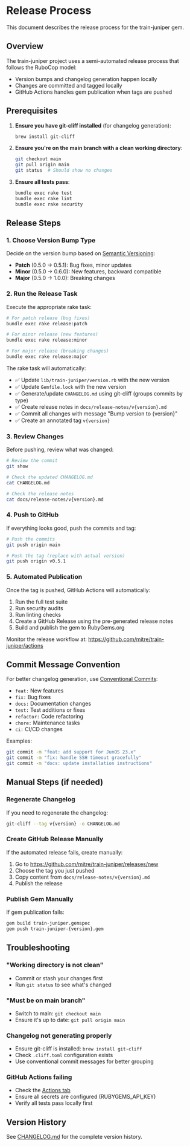 # Release Process

This document describes the release process for the train-juniper gem.

## Overview

The train-juniper project uses a semi-automated release process that follows the RuboCop model:
- Version bumps and changelog generation happen locally
- Changes are committed and tagged locally
- GitHub Actions handles gem publication when tags are pushed

## Prerequisites

1. **Ensure you have git-cliff installed** (for changelog generation):
   ```bash
   brew install git-cliff
   ```

2. **Ensure you're on the main branch with a clean working directory**:
   ```bash
   git checkout main
   git pull origin main
   git status  # Should show no changes
   ```

3. **Ensure all tests pass**:
   ```bash
   bundle exec rake test
   bundle exec rake lint
   bundle exec rake security
   ```

## Release Steps

### 1. Choose Version Bump Type

Decide on the version bump based on [Semantic Versioning](https://semver.org/):
- **Patch** (0.5.0 → 0.5.1): Bug fixes, minor updates
- **Minor** (0.5.0 → 0.6.0): New features, backward compatible
- **Major** (0.5.0 → 1.0.0): Breaking changes

### 2. Run the Release Task

Execute the appropriate rake task:

```bash
# For patch release (bug fixes)
bundle exec rake release:patch

# For minor release (new features)
bundle exec rake release:minor

# For major release (breaking changes)
bundle exec rake release:major
```

The rake task will automatically:
- ✅ Update `lib/train-juniper/version.rb` with the new version
- ✅ Update `Gemfile.lock` with the new version
- ✅ Generate/update `CHANGELOG.md` using git-cliff (groups commits by type)
- ✅ Create release notes in `docs/release-notes/v{version}.md`
- ✅ Commit all changes with message "Bump version to {version}"
- ✅ Create an annotated tag `v{version}`

### 3. Review Changes

Before pushing, review what was changed:

```bash
# Review the commit
git show

# Check the updated CHANGELOG.md
cat CHANGELOG.md

# Check the release notes
cat docs/release-notes/v{version}.md
```

### 4. Push to GitHub

If everything looks good, push the commits and tag:

```bash
# Push the commits
git push origin main

# Push the tag (replace with actual version)
git push origin v0.5.1
```

### 5. Automated Publication

Once the tag is pushed, GitHub Actions will automatically:
1. Run the full test suite
2. Run security audits
3. Run linting checks
4. Create a GitHub Release using the pre-generated release notes
5. Build and publish the gem to RubyGems.org

Monitor the release workflow at: https://github.com/mitre/train-juniper/actions

## Commit Message Convention

For better changelog generation, use [Conventional Commits](https://www.conventionalcommits.org/):

- `feat:` New features
- `fix:` Bug fixes
- `docs:` Documentation changes
- `test:` Test additions or fixes
- `refactor:` Code refactoring
- `chore:` Maintenance tasks
- `ci:` CI/CD changes

Examples:
```bash
git commit -m "feat: add support for JunOS 23.x"
git commit -m "fix: handle SSH timeout gracefully"
git commit -m "docs: update installation instructions"
```

## Manual Steps (if needed)

### Regenerate Changelog

If you need to regenerate the changelog:

```bash
git-cliff --tag v{version} -o CHANGELOG.md
```

### Create GitHub Release Manually

If the automated release fails, create manually:

1. Go to https://github.com/mitre/train-juniper/releases/new
2. Choose the tag you just pushed
3. Copy content from `docs/release-notes/v{version}.md`
4. Publish the release

### Publish Gem Manually

If gem publication fails:

```bash
gem build train-juniper.gemspec
gem push train-juniper-{version}.gem
```

## Troubleshooting

### "Working directory is not clean"
- Commit or stash your changes first
- Run `git status` to see what's changed

### "Must be on main branch"
- Switch to main: `git checkout main`
- Ensure it's up to date: `git pull origin main`

### Changelog not generating properly
- Ensure git-cliff is installed: `brew install git-cliff`
- Check `.cliff.toml` configuration exists
- Use conventional commit messages for better grouping

### GitHub Actions failing
- Check the [Actions tab](https://github.com/mitre/train-juniper/actions)
- Ensure all secrets are configured (RUBYGEMS_API_KEY)
- Verify all tests pass locally first

## Version History

See [CHANGELOG.md](../CHANGELOG.md) for the complete version history.